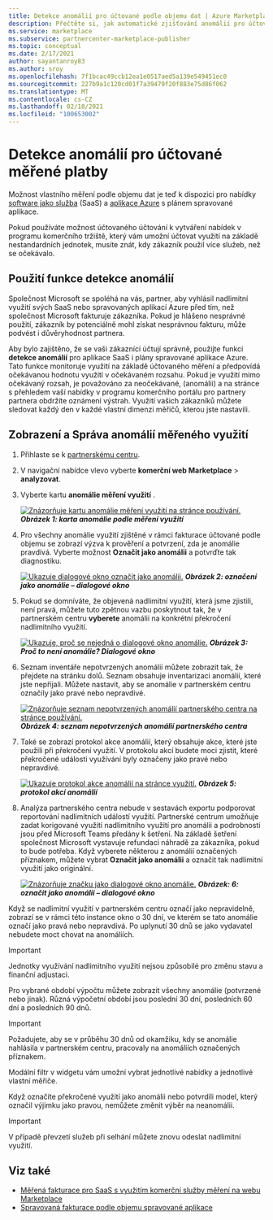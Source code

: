```yaml
---
title: Detekce anomálií pro účtované podle objemu dat | Azure Marketplace
description: Přečtěte si, jak automatické zjišťování anomálií pro účtované podle objemu dat pomáhá zajistit, aby se vaši zákazníci správně účtovali na měření využití komerční nabídky na webu Marketplace.
ms.service: marketplace
ms.subservice: partnercenter-marketplace-publisher
ms.topic: conceptual
ms.date: 2/17/2021
author: sayantanroy83
ms.author: sroy
ms.openlocfilehash: 7f1bcac49ccb12ea1e0517aed5a139e549451ec0
ms.sourcegitcommit: 227b9a1c120cd01f7a39479f20f883e75d86f062
ms.translationtype: MT
ms.contentlocale: cs-CZ
ms.lasthandoff: 02/18/2021
ms.locfileid: "100653002"
---
```

# <a name="anomaly-detection-for-metered-billing"></a>Detekce anomálií pro účtované měřené platby

Možnost vlastního měření podle objemu dat je teď k dispozici pro nabídky [software jako služba](plan-saas-offer.md) (SaaS) a [aplikace Azure](plan-azure-application-offer.md#types-of-plans) s plánem spravované aplikace.

Pokud používáte možnost účtovaného účtování k vytváření nabídek v programu komerčního tržiště, který vám umožní účtovat využití na základě nestandardních jednotek, musíte znát, kdy zákazník použil více služeb, než se očekávalo.

## <a name="use-the-anomaly-detection-feature"></a>Použití funkce detekce anomálií

Společnost Microsoft se spoléhá na vás, partner, aby vyhlásil nadlimitní využití svých SaaS nebo spravovaných aplikací Azure před tím, než společnost Microsoft fakturuje zákazníka. Pokud je hlášeno nesprávné použití, zákazník by potenciálně mohl získat nesprávnou fakturu, může podvést i důvěryhodnost partnera.

Aby bylo zajištěno, že se vaši zákazníci účtují správně, použijte funkci **detekce anomálií** pro aplikace SaaS i plány spravované aplikace Azure. Tato funkce monitoruje využití na základě účtovaného měření a předpovídá očekávanou hodnotu využití v očekávaném rozsahu. Pokud je využití mimo očekávaný rozsah, je považováno za neočekávané, (anomálii) a na stránce s přehledem vaší nabídky v programu komerčního portálu pro partnery partnera obdržíte oznámení výstrah. Využití vašich zákazníků můžete sledovat každý den v každé vlastní dimenzi měřičů, kterou jste nastavili.

## <a name="view-and-manage-metered-usage-anomalies"></a>Zobrazení a Správa anomálií měřeného využití

1. Přihlaste se k [partnerskému centru](https://partner.microsoft.com/dashboard/home).
1. V navigační nabídce vlevo vyberte **komerční web Marketplace**  >  **analyzovat**.
1. Vyberte kartu **anomálie měření využití** .

    [![Znázorňuje kartu anomálie měření využití na stránce používání.](./media/anomaly-detection/metered-usage-anomalies.png)](./media/anomaly-detection/metered-usage-anomalies.png#lightbox)
    ***Obrázek 1: karta anomálie podle měření využití***

1. Pro všechny anomálie využití zjištěné v rámci fakturace účtované podle objemu se zobrazí výzva k prověření a potvrzení, zda je anomálie pravdivá. Vyberte možnost **Označit jako anomálii** a potvrďte tak diagnostiku.

     [![Ukazuje dialogové okno označit jako anomálii.](./media/anomaly-detection/mark-as-anomaly.png)](./media/anomaly-detection/mark-as-anomaly.png#lightbox)
    ***Obrázek 2: označení jako anomálie – dialogové okno***

1. Pokud se domníváte, že objevená nadlimitní využití, která jsme zjistili, není pravá, můžete tuto zpětnou vazbu poskytnout tak, že v partnerském centru **vyberete** anomálii na konkrétní překročení nadlimitního využití.

    [![Ukazuje, proč se nejedná o dialogové okno anomálie.](./media/anomaly-detection/why-is-it-not-an-anomaly.png)](./media/anomaly-detection/why-is-it-not-an-anomaly.png#lightbox)
    ***Obrázek 3: Proč to není anomálie? Dialogové okno***

1. Seznam inventáře nepotvrzených anomálií můžete zobrazit tak, že přejdete na stránku dolů. Seznam obsahuje inventarizaci anomálií, které jste nepřijali. Můžete nastavit, aby se anomálie v partnerském centru označily jako pravé nebo nepravdivé.

   [![Znázorňuje seznam nepotvrzených anomálií partnerského centra na stránce používání.](./media/anomaly-detection/unacknowledged-anomalies.png)](./media/anomaly-detection/unacknowledged-anomalies.png#lightbox)
    ***Obrázek 4: seznam nepotvrzených anomálií partnerského centra***

1. Také se zobrazí protokol akce anomálií, který obsahuje akce, které jste použili při překročení využití. V protokolu akcí budete moci zjistit, které překročené události využívání byly označeny jako pravé nebo nepravdivé.

   [ ![ Ukazuje protokol akce anomálií na stránce využití.](./media/anomaly-detection/anomaly-action-log.png)](./media/anomaly-detection/anomaly-action-log.png#lightbox) 
    ***Obrázek 5: protokol akcí anomálií***

1. Analýza partnerského centra nebude v sestavách exportu podporovat reportování nadlimitních událostí využití. Partnerské centrum umožňuje zadat korigované využití nadlimitního využití pro anomálii a podrobnosti jsou před Microsoft Teams předány k šetření. Na základě šetření společnost Microsoft vystavuje refundaci náhradě za zákazníka, pokud to bude potřeba. Když vyberete některou z anomálií označených příznakem, můžete vybrat **Označit jako anomálii** a označit tak nadlimitní využití jako originální.

   [ ![ Znázorňuje značku jako dialogové okno anomálie.](./media/anomaly-detection/new-reported-usage.png)](./media/anomaly-detection/new-reported-usage.png#lightbox) 
    ***Obrázek: 6: označit jako anomálii – dialogové okno***

Když se nadlimitní využití v partnerském centru označí jako nepravidelně, zobrazí se v rámci této instance okno o 30 dní, ve kterém se tato anomálie označí jako pravá nebo nepravdivá. Po uplynutí 30 dnů se jako vydavatel nebudete moct chovat na anomáliích.

> [!IMPORTANT]
> Jednotky využívání nadlimitního využití nejsou způsobilé pro změnu stavu a finanční adjustaci.

Pro vybrané období výpočtu můžete zobrazit všechny anomálie (potvrzené nebo jinak). Různá výpočetní období jsou poslední 30 dní, posledních 60 dní a posledních 90 dnů.

> [!IMPORTANT]
> Požadujete, aby se v průběhu 30 dnů od okamžiku, kdy se anomálie nahlásila v partnerském centru, pracovaly na anomáliích označených příznakem.

Modální filtr v widgetu vám umožní vybrat jednotlivé nabídky a jednotlivé vlastní měřiče.

Když označíte překročené využití jako anomálii nebo potvrdili model, který označil výjimku jako pravou, nemůžete změnit výběr na neanomálii.

> [!IMPORTANT]
> V případě převzetí služeb při selhání můžete znovu odeslat nadlimitní využití.

## <a name="see-also"></a>Viz také
- [Měřená fakturace pro SaaS s využitím komerční služby měření na webu Marketplace](./partner-center-portal/saas-metered-billing.md)
- [Spravovaná fakturace podle objemu spravované aplikace](./partner-center-portal/azure-app-metered-billing.md)
